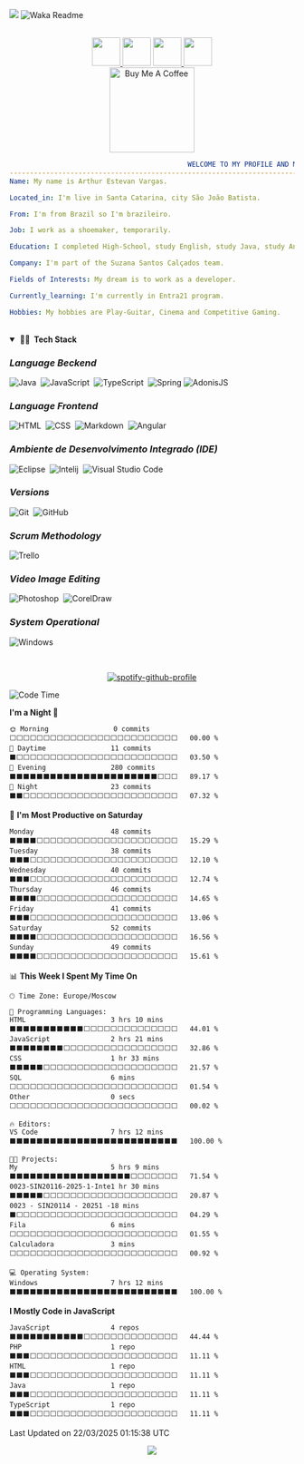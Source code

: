 ![](https://komarev.com/ghpvc/?username=RSupwpyFX) ![Waka Readme](https://github.com/anmol098/anmol098/workflows/Waka%20Readme/badge.svg) 

<p align="center"> 
<br/>
<a href="https://twitter.com/ArthurEstevanV1"> <img width="50px" src="https://user-images.githubusercontent.com/43545812/144034996-602b144a-16e1-41cc-99e7-c6040b20dcaf.png"/> </a>
<a href="https://www.linkedin.com/in/arthur-estevan-vargas-189208223/"><img width="50px" src="https://user-images.githubusercontent.com/43545812/144035037-0f415fc7-9f96-4517-a370-ccc6e78a714b.png" / ></a>
<a href="https://www.instagram.com/arthur.estevan/"> <img width="50px" src="https://user-images.githubusercontent.com/43545812/144035088-0dfb165f-8fe0-4d13-896c-876c29d2b128.png" /> </a>
<a href="https://open.spotify.com/user/12175861551"> <img width="50px" src="https://user-images.githubusercontent.com/43545812/144035120-1ad5169b-91c7-4078-bef9-6a82c733f373.png" /> </a>
<br>
<a href="https://www.buymeacoffee.com/arthurestevan" target="_blank"><img src="https://cdn.buymeacoffee.com/buttons/v2/default-red.png" alt="Buy Me A Coffee" width="150" ></a>
</p>

```yaml
                                            WELCOME TO MY PROFILE AND MY INFORMATION:
---------------------------------------------------------------------------------------------------------------------------
Name: My name is Arthur Estevan Vargas.

Located_in: I'm live in Santa Catarina, city São João Batista.

From: I'm from Brazil so I'm brazileiro.

Job: I work as a shoemaker, temporarily.

Education: I completed High-School, study English, study Java, study Angular and study Database.

Company: I'm part of the Suzana Santos Calçados team.

Fields of Interests: My dream is to work as a developer.

Currently_learning: I'm currently in Entra21 program.

Hobbies: My hobbies are Play-Guitar, Cinema and Competitive Gaming.
```

<br />

<details open="open">
<summary><b>&nbsp;👨‍💻 &nbsp;Tech Stack</b></summary>
 
  
### _**Language Beckend**_<!-- Languages Beckend -->
![Java](https://img.shields.io/badge/-Java-red?style=flat&logo=java&logoColor=FFFFFF)&nbsp;
![JavaScript](https://img.shields.io/badge/-JavaScript-F7DF1E?style=flat&logo=javascript&logoColor=000000)&nbsp;
![TypeScript](https://img.shields.io/badge/-TypeScript-3178C6?style=flat&logo=TypeScript&logoColor=FFFFFF)&nbsp;
![Spring](https://img.shields.io/badge/-Spring-6DB33F?style=flat&logo=springboot&logoColor=FFFFFF)
![AdonisJS](https://img.shields.io/badge/-AdonisJS-000000?style=flat&logo=adonisjs&logoColor=FFFFFF)

### _**Language Frontend**_<!-- Languages Frontend -->  
![HTML](https://img.shields.io/badge/-HTML-E44D26?style=flat&logo=HTML5&logoColor=FFFFFF)&nbsp;
![CSS](https://img.shields.io/badge/-CSS-1B73BA?style=flat&logo=CSS3&logoColor=FFFFFF)&nbsp;
![Markdown](https://img.shields.io/badge/-Markdown-FFFFFF?style=flat&logo=markdown&logoColor=000000)&nbsp;
![Angular](https://img.shields.io/badge/-Angular-FFFFFF?style=flat&logo=angular&logoColor=Ff0000)&nbsp;
  
### _**Ambiente de Desenvolvimento Integrado (IDE)**_<!-- IDS -->
![Eclipse](https://img.shields.io/badge/-Eclipse-2D2056?style=flat&logo=eclipse&logoColor=FFFFFF)&nbsp;
![Intelij](https://img.shields.io/badge/-Intelij-black?style=flat&logo=FFFFFF&logoColor=white)&nbsp;
![Visual Studio Code](https://img.shields.io/badge/-Visual%20Studio%20Code-26B1F2?style=flat&logo=visual-studio-code&logoColor=FFFFFF)&nbsp;
  
  
### _**Versions**_<!-- Versions -->
![Git](https://img.shields.io/badge/-Git-F14F32?style=flat&logo=git&logoColor=FFFFFF)&nbsp;
![GitHub](https://img.shields.io/badge/-GitHub-FFFFFF?style=flat&logo=github&logoColor=000000)&nbsp;
 
  
### _**Scrum Methodology**_ <!-- Scrum Methodology -->
![Trello](https://img.shields.io/badge/-Trello-0079BF?style=flat&logo=trello&logoColor=FFFFFF)&nbsp;
  
  
### _**Video Image Editing**_<!-- Video image editing -->
![Photoshop](https://img.shields.io/badge/-Photoshop-001834?style=flat&logo=data:image/png;base64,iVBORw0KGgoAAAANSUhEUgAAAA8AAAAOCAYAAADwikbvAAAACXBIWXMAAAsTAAALEwEAmpwYAAAAAXNSR0IArs4c6QAAAARnQU1BAACxjwv8YQUAAAC8SURBVHgBpZPhDcIgEIVP4n8ZATfoCHUCHaFOYFdwAlfQCawT4Aa6Ad1ANsBH8mIqIYr4ki+lB1feXUFCCAZY4EKZbmAjURicw+96AD2LI6nTap4EBuCBBg0wH5KNJHZa9qAtKKlTmS92wGKyx/MCxmgRLMF+ujCX7Gl/oP0T4xas31ZmbGta79lVx3eTlJG1He06cODOnrs232wbsEhiV9Z8B7vpxD//eaukXqOirapkYReP7GzJmX5djCdVoi8ZNPULBAAAAABJRU5ErkJggg==)&nbsp;
![CorelDraw](https://img.shields.io/badge/-CorelDraw-B2D934?style=flat&logo=data:image/png;base64,iVBORw0KGgoAAAANSUhEUgAAAAsAAAAPCAYAAAAyPTUwAAAACXBIWXMAAAsTAAALEwEAmpwYAAAAAXNSR0IArs4c6QAAAARnQU1BAACxjwv8YQUAAADPSURBVHgBjZLBDcIwEARPCX/cAX7yI1RASkgJdEAp0AF0AFRA6MA8+TkVkA5gLfbIOUKIlUa24/XexUkpuWrgwRbcwRxE3Sw4OrChuQINONJ4YcBHa/DgPG0+yQzsSFMwLSlwrEzIErRgoW14GqJpScy8p8cVJtFzjMYceSBqcuDCllf1fH5TsyYE9n8dJa+4d1BzC840a1vBtBBtcj9KSep4uGOYTEzJE5jKcBtp7VN5NZSSq6PZ86WCqfRVTvK7/qla3p96/4/ZyfD3ZXoBvzEwpRIZkDkAAAAASUVORK5CYII=)&nbsp;

  
### _**System Operational**_<!-- System Operational -->
![Windows](https://img.shields.io/badge/-Windows-007AD4?style=flat&logo=windows&logoColor=FFFFFF)&nbsp; 
</details>
  
<br />

<div align="center">

  [![spotify-github-profile](https://spotify-github-profile.kittinanx.com/api/view?uid=12175861551&cover_image=true&theme=default&show_offline=false&background_color=121212&interchange=false&bar_color=53b14f&bar_color_cover=false)](https://github.com/kittinan/spotify-github-profile)

</div>

<!--START_SECTION:waka-->
![Code Time](http://img.shields.io/badge/Code%20Time-45%20hrs%2056%20mins-blue)

**I'm a Night 🦉** 

```text
🌞 Morning                0 commits           ⬜⬜⬜⬜⬜⬜⬜⬜⬜⬜⬜⬜⬜⬜⬜⬜⬜⬜⬜⬜⬜⬜⬜⬜⬜   00.00 % 
🌆 Daytime                11 commits          ⬛⬜⬜⬜⬜⬜⬜⬜⬜⬜⬜⬜⬜⬜⬜⬜⬜⬜⬜⬜⬜⬜⬜⬜⬜   03.50 % 
🌃 Evening                280 commits         ⬛⬛⬛⬛⬛⬛⬛⬛⬛⬛⬛⬛⬛⬛⬛⬛⬛⬛⬛⬛⬛⬛⬜⬜⬜   89.17 % 
🌙 Night                  23 commits          ⬛⬛⬜⬜⬜⬜⬜⬜⬜⬜⬜⬜⬜⬜⬜⬜⬜⬜⬜⬜⬜⬜⬜⬜⬜   07.32 % 
```
📅 **I'm Most Productive on Saturday** 

```text
Monday                   48 commits          ⬛⬛⬛⬛⬜⬜⬜⬜⬜⬜⬜⬜⬜⬜⬜⬜⬜⬜⬜⬜⬜⬜⬜⬜⬜   15.29 % 
Tuesday                  38 commits          ⬛⬛⬛⬜⬜⬜⬜⬜⬜⬜⬜⬜⬜⬜⬜⬜⬜⬜⬜⬜⬜⬜⬜⬜⬜   12.10 % 
Wednesday                40 commits          ⬛⬛⬛⬜⬜⬜⬜⬜⬜⬜⬜⬜⬜⬜⬜⬜⬜⬜⬜⬜⬜⬜⬜⬜⬜   12.74 % 
Thursday                 46 commits          ⬛⬛⬛⬛⬜⬜⬜⬜⬜⬜⬜⬜⬜⬜⬜⬜⬜⬜⬜⬜⬜⬜⬜⬜⬜   14.65 % 
Friday                   41 commits          ⬛⬛⬛⬜⬜⬜⬜⬜⬜⬜⬜⬜⬜⬜⬜⬜⬜⬜⬜⬜⬜⬜⬜⬜⬜   13.06 % 
Saturday                 52 commits          ⬛⬛⬛⬛⬜⬜⬜⬜⬜⬜⬜⬜⬜⬜⬜⬜⬜⬜⬜⬜⬜⬜⬜⬜⬜   16.56 % 
Sunday                   49 commits          ⬛⬛⬛⬛⬜⬜⬜⬜⬜⬜⬜⬜⬜⬜⬜⬜⬜⬜⬜⬜⬜⬜⬜⬜⬜   15.61 % 
```


📊 **This Week I Spent My Time On** 

```text
🕑︎ Time Zone: Europe/Moscow

💬 Programming Languages: 
HTML                     3 hrs 10 mins       ⬛⬛⬛⬛⬛⬛⬛⬛⬛⬛⬛⬜⬜⬜⬜⬜⬜⬜⬜⬜⬜⬜⬜⬜⬜   44.01 % 
JavaScript               2 hrs 21 mins       ⬛⬛⬛⬛⬛⬛⬛⬛⬜⬜⬜⬜⬜⬜⬜⬜⬜⬜⬜⬜⬜⬜⬜⬜⬜   32.86 % 
CSS                      1 hr 33 mins        ⬛⬛⬛⬛⬛⬜⬜⬜⬜⬜⬜⬜⬜⬜⬜⬜⬜⬜⬜⬜⬜⬜⬜⬜⬜   21.57 % 
SQL                      6 mins              ⬜⬜⬜⬜⬜⬜⬜⬜⬜⬜⬜⬜⬜⬜⬜⬜⬜⬜⬜⬜⬜⬜⬜⬜⬜   01.54 % 
Other                    0 secs              ⬜⬜⬜⬜⬜⬜⬜⬜⬜⬜⬜⬜⬜⬜⬜⬜⬜⬜⬜⬜⬜⬜⬜⬜⬜   00.02 % 

🔥 Editors: 
VS Code                  7 hrs 12 mins       ⬛⬛⬛⬛⬛⬛⬛⬛⬛⬛⬛⬛⬛⬛⬛⬛⬛⬛⬛⬛⬛⬛⬛⬛⬛   100.00 % 

🐱‍💻 Projects: 
My                       5 hrs 9 mins        ⬛⬛⬛⬛⬛⬛⬛⬛⬛⬛⬛⬛⬛⬛⬛⬛⬛⬛⬜⬜⬜⬜⬜⬜⬜   71.54 % 
0023-SIN20116-2025-1-Inte1 hr 30 mins        ⬛⬛⬛⬛⬛⬜⬜⬜⬜⬜⬜⬜⬜⬜⬜⬜⬜⬜⬜⬜⬜⬜⬜⬜⬜   20.87 % 
0023 - SIN20114 - 20251 -18 mins             ⬛⬜⬜⬜⬜⬜⬜⬜⬜⬜⬜⬜⬜⬜⬜⬜⬜⬜⬜⬜⬜⬜⬜⬜⬜   04.29 % 
Fila                     6 mins              ⬜⬜⬜⬜⬜⬜⬜⬜⬜⬜⬜⬜⬜⬜⬜⬜⬜⬜⬜⬜⬜⬜⬜⬜⬜   01.55 % 
Calculadora              3 mins              ⬜⬜⬜⬜⬜⬜⬜⬜⬜⬜⬜⬜⬜⬜⬜⬜⬜⬜⬜⬜⬜⬜⬜⬜⬜   00.92 % 

💻 Operating System: 
Windows                  7 hrs 12 mins       ⬛⬛⬛⬛⬛⬛⬛⬛⬛⬛⬛⬛⬛⬛⬛⬛⬛⬛⬛⬛⬛⬛⬛⬛⬛   100.00 % 
```

**I Mostly Code in JavaScript** 

```text
JavaScript               4 repos             ⬛⬛⬛⬛⬛⬛⬛⬛⬛⬛⬛⬜⬜⬜⬜⬜⬜⬜⬜⬜⬜⬜⬜⬜⬜   44.44 % 
PHP                      1 repo              ⬛⬛⬛⬜⬜⬜⬜⬜⬜⬜⬜⬜⬜⬜⬜⬜⬜⬜⬜⬜⬜⬜⬜⬜⬜   11.11 % 
HTML                     1 repo              ⬛⬛⬛⬜⬜⬜⬜⬜⬜⬜⬜⬜⬜⬜⬜⬜⬜⬜⬜⬜⬜⬜⬜⬜⬜   11.11 % 
Java                     1 repo              ⬛⬛⬛⬜⬜⬜⬜⬜⬜⬜⬜⬜⬜⬜⬜⬜⬜⬜⬜⬜⬜⬜⬜⬜⬜   11.11 % 
TypeScript               1 repo              ⬛⬛⬛⬜⬜⬜⬜⬜⬜⬜⬜⬜⬜⬜⬜⬜⬜⬜⬜⬜⬜⬜⬜⬜⬜   11.11 % 
```




 Last Updated on 22/03/2025 01:15:38 UTC
<!--END_SECTION:waka-->

<p align="center">

  <img src="https://capsule-render.vercel.app/api?type=waving&color=gradient&height=60&section=footer"/>

</p>
